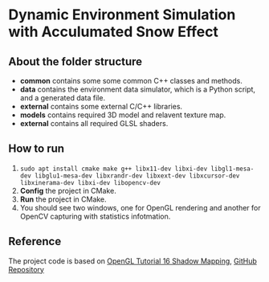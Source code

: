 # Dynamic Environment Simulation with Acculumated Snow Effect

## About the folder structure
- **common** contains some some common C++ classes and methods.
- **data** contains the environment data simulator, which is a Python script, and a generated data file.
- **external** contains some external C/C++ libraries.
- **models** contains required 3D model and relavent texture map.
- **external** contains all required GLSL shaders.

## How to run
1. `sudo apt install cmake make g++ libx11-dev libxi-dev libgl1-mesa-dev libglu1-mesa-dev libxrandr-dev libxext-dev libxcursor-dev libxinerama-dev libxi-dev libopencv-dev`
2. **Config** the project in CMake.
3. **Run** the project in CMake.
4. You should see two windows, one for OpenGL rendering and another for OpenCV capturing with statistics infotmation.

## Reference
The project code is based on [OpenGL Tutorial 16 Shadow Mapping](http://www.opengl-tutorial.org/intermediate-tutorials/tutorial-16-shadow-mapping/), [GitHub Repository](https://github.com/opengl-tutorials/ogl/tree/master/tutorial16_shadowmaps)